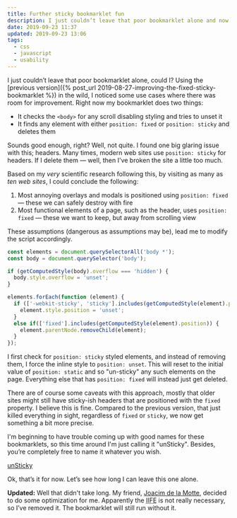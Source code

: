 ```yaml
---
title: Further sticky bookmarklet fun
description: I just couldn’t leave that poor bookmarklet alone and now it has turned into some kind of benevolent monster
date: 2019-09-23 11:37
updated: 2019-09-23 13:06
tags:
  - css
  - javascript
  - usability
---
```


I just couldn’t leave that poor bookmarklet alone, could I? Using the [previous version]({% post_url 2019-08-27-improving-the-fixed-sticky-bookmarklet %}) in the wild, I noticed some use cases where there was room for improvement. Right now my bookmarklet does two things:

* It checks the `<body>` for any scroll disabling styling and tries to unset it
* It finds any element with either `position: fixed` or `position: sticky` and deletes them

Sounds good enough, right? Well, not quite. I found one big glaring issue with this; headers. Many times, modern web sites use `position: sticky` for headers. If I delete them — well, then I've broken the site a little too much.

Based on my *very* scientific research following this, by visiting as many as *ten web sites*, I could conclude the following:

1. Most annoying overlays and modals is positioned using `position: fixed` — these we can safely destroy with fire
2. Most functional elements of a page, such as the header, uses `position: fixed` — these we want to keep, but away from scrolling view

These assumptions (dangerous as assumptions may be), lead me to modify the script accordingly.

```javascript
const elements = document.querySelectorAll('body *');
const body = document.querySelector('body');

if (getComputedStyle(body).overflow === 'hidden') {
  body.style.overflow = 'unset';
}

elements.forEach(function (element) {
  if (['-webkit-sticky', 'sticky'].includes(getComputedStyle(element).position)) {
    element.style.position = 'unset';
  }
  else if(['fixed'].includes(getComputedStyle(element).position)) {
    element.parentNode.removeChild(element);
  }
});
```

I first check for `position: sticky` styled elements, and instead of removing them, I force the inline style to `position: unset`. This will reset to the initial value of `position: static` and so "un-sticky" any such elements on the page. Everything else that has `position: fixed` will instead just get deleted.

There are of course some caveats with this approach, mostly that older sites might still have sticky-ish headers that are positioned with the `fixed` property. I believe this is fine. Compared to the previous version, that just killed everything in sight, regardless of `fixed` or `sticky`, we now get something a bit more precise.

I'm beginning to have trouble coming up with good names for these bookmarklets, so this time around I'm just calling it "unSticky". Besides, you’re completely free to name it whatever you wish.

<a href="javascript:void%20function(){const%20e=document.querySelectorAll(%22body%20*%22),t=document.querySelector(%22body%22);%22hidden%22===getComputedStyle(t).overflow%26%26(t.style.overflow=%22unset%22),e.forEach(function(e){[%22-webkit-sticky%22,%22sticky%22].includes(getComputedStyle(e).position)%3Fe.style.position=%22unset%22:[%22fixed%22].includes(getComputedStyle(e).position)%26%26e.parentNode.removeChild(e)})}();" class="bookmarklet">unSticky</a>

Ok, that’s it for now. Let’s see how long I can leave this one alone.

**Updated:** Well that didn't take long. My friend, [Joacim de la Motte](https://joacimlowgren.com/), decided to do some optimization for me. Apparently the <abbr title="Immediately invoked function expression">IIFE</abbr> is not really necessary, so I’ve removed it. The bookmarklet will still run without it.
